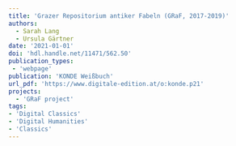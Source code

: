 ```yaml
---
title: 'Grazer Repositorium antiker Fabeln (GRaF, 2017-2019)'
authors:
  - Sarah Lang
  - Ursula Gärtner
date: '2021-01-01'
doi: 'hdl.handle.net/11471/562.50'
publication_types:
 - 'webpage'
publication: 'KONDE Weißbuch'
url_pdf: 'https://www.digitale-edition.at/o:konde.p21'
projects:
  - 'GRaF project'
tags:
- 'Digital Classics'
- 'Digital Humanities'
- 'Classics'
---
```

